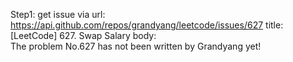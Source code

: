 Step1: get issue via url: https://api.github.com/repos/grandyang/leetcode/issues/627 
 title:[LeetCode] 627. Swap Salary 
 body:  
 The problem No.627 has not been written by Grandyang yet!